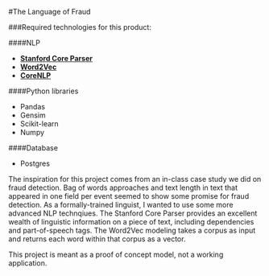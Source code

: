 #The Language of Fraud

###Required technologies for this product:

####NLP
* [**Stanford Core Parser**](http://nlp.stanford.edu/software/corenlp.shtml)
* [**Word2Vec**](https://www.google.com/webhp?sourceid=chrome-instant&ion=1&espv=2&ie=UTF-8#q=word2vec%20gensim%20tutorial)
* [**CoreNLP**](https://pypi.python.org/pypi/corenlp-python)

####Python libraries
* Pandas
* Gensim
* Scikit-learn
* Numpy

####Database
* Postgres

The inspiration for this project comes from an in-class case study we did on fraud detection.  Bag of words approaches and text length in text that appeared in one field per event seemed to show some promise for fraud detection.  As a formally-trained linguist, I wanted to use some more advanced NLP technqiues.  The Stanford Core Parser provides an excellent wealth of linguistic information on a piece of text, including dependencies and part-of-speech tags.  The Word2Vec modeling takes a corpus as input and returns each word within that corpus as a vector.

This project is meant as a proof of concept model, not a working application.  




